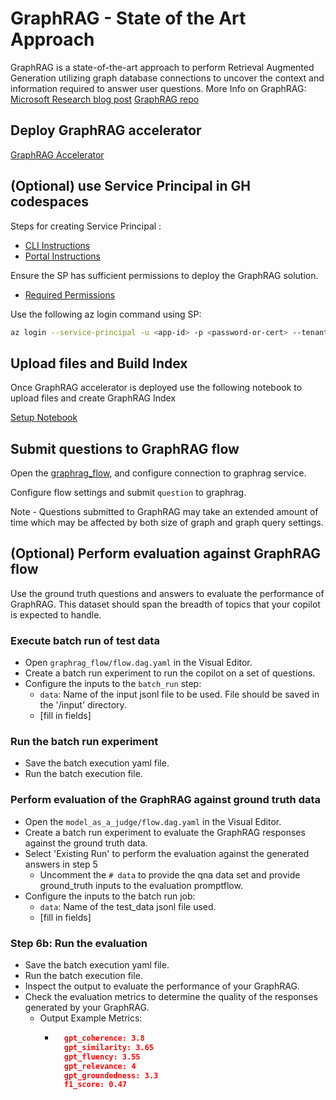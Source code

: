 # GraphRAG - State of the Art Approach

GraphRAG is a state-of-the-art approach to perform Retrieval Augmented Generation utilizing graph database connections to uncover the context and information required to answer user questions.
More Info on GraphRAG: [Microsoft Research blog post](https://www.microsoft.com/en-us/research/blog/graphrag-unlocking-llm-discovery-on-narrative-private-data/)
[GraphRAG repo](https://github.com/microsoft/graphrag?tab=readme-ov-file)

## Deploy GraphRAG accelerator
[GraphRAG Accelerator](https://github.com/Azure-Samples/graphrag-accelerator)

## (Optional) use Service Principal in GH codespaces
Steps for creating Service Principal : 
- [CLI Instructions](https://learn.microsoft.com/en-us/cli/azure/azure-cli-sp-tutorial-1?tabs=bash)
- [Portal Instructions](https://learn.microsoft.com/en-us/entra/identity-platform/howto-create-service-principal-portal)
  
Ensure the SP has sufficient permissions to deploy the GraphRAG solution. 
- [Required Permissions](https://github.com/Azure-Samples/graphrag-accelerator/blob/main/docs/DEPLOYMENT-GUIDE.md#rbac-permissions)


Use the following az login command using SP:
```bash
az login --service-principal -u <app-id> -p <password-or-cert> --tenant <tenant>
```

## Upload files and Build Index
Once GraphRAG accelerator is deployed use the following notebook to upload files and create GraphRAG Index

[Setup Notebook](https://github.com/Azure-Samples/graphrag-accelerator/blob/main/notebooks/1-Quickstart.ipynb) 

## Submit questions to GraphRAG flow
Open the [graphrag_flow](https://github.com/pwine123/Transform-with-Azure-AI-Data-and-Apps-Platform/tree/main/src/flows/graphrag_flow), and configure connection to graphrag service.

Configure flow settings and submit `question` to graphrag.

Note - Questions submitted to GraphRAG may take an extended amount of time which may be affected by both size of graph and graph query settings.

## (Optional) Perform evaluation against GraphRAG flow
Use the ground truth questions and answers to evaluate the performance of GraphRAG.  This dataset should span the breadth of topics that your copilot is expected to handle.

### Execute batch run of test data
- Open `graphrag_flow/flow.dag.yaml` in the Visual Editor.
- Create a batch run experiment to run the copilot on a set of questions.
- Configure the inputs to the `batch_run` step:
  - `data`: Name of the input jsonl file to be used.  File should be saved in the '/input' directory.
  - [fill in fields]
  
### Run the batch run experiment
- Save the batch execution yaml file.
- Run the batch execution file.

### Perform evaluation of the GraphRAG against ground truth data
- Open the `model_as_a_judge/flow.dag.yaml` in the Visual Editor.
- Create a batch run experiment to evaluate the GraphRAG responses against the ground truth data.
- Select 'Existing Run' to perform the evaluation against the generated answers in step 5
  - Uncomment the `# data` to provide the qna data set and provide ground_truth inputs to the evaluation promptflow.
- Configure the inputs to the batch run job:
  - `data`: Name of the test_data jsonl file used. 
  - [fill in fields]

### Step 6b: Run the evaluation
- Save the batch execution yaml file.
- Run the batch execution file.
- Inspect the output to evaluate the performance of your GraphRAG.
- Check the evaluation metrics to determine the quality of the responses generated by your GraphRAG.
  - Output Example Metrics:
    - ```json
        gpt_coherence: 3.8
        gpt_similarity: 3.65
        gpt_fluency: 3.55
        gpt_relevance: 4
        gpt_groundedness: 3.3
        f1_score: 0.47
